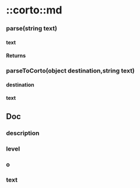 # ::corto::md
### parse(string text)
#### text
#### Returns
### parseToCorto(object destination,string text)
#### destination
#### text

## Doc
### description
### level
### o
### text
